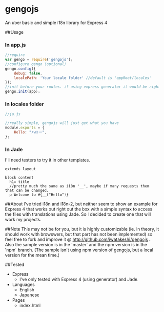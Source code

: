 gengojs
=======

An uber basic and simple i18n library for Express 4

##Usage
### In app.js
```js
//require
var gengo = require('gengojs');
//configure gengo (optional)
gengo.config({
    debug: false,
    localePath: 'Your locale folder' //default is 'appRoot/locales'
});
//init before your routes. if using express generator it would be right after the last 'app.use'
gengo.init(app);

```
### In locales folder
```js
//ja.js

//really simple, gengojs will just get what you have
module.exports = {
    Hello: "ハロー",    
};
```
### In Jade
I'll need testers to try it in other templates.
```jade
extends layout

block content
  h1= title
  //pretty much the same as i18n '__', maybe if many requests then that can be changed.
  p Welcome to #{__("Hello")}
```
##About
I've tried i18n and i18n-2, but neither seem to show an example for Express 4 that works
out right out the box with a simple syntax to access the files with translations using Jade. So I
decided to create one that will work my projects.

##Note
This may not be for you, but it is highly customizable (ie. In theory, it should work with browswers, but that part has not been implemented) so feel free to fork and improve it @ http://github.com/iwatakeshi/gengojs . Also the sample version is in the 'master' and the npm version is in the 'npm' branch. (The sample isn't using npm version of gengojs, but a local version for the mean time.)

##Tested
* Express
    * I've only tested with Express 4 (using generator) and Jade.
* Languages
    * English
    * Japanese
* Pages
    * index.html